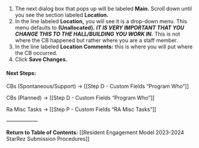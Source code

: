 1. The next dialog box that pops up will be labeled **Main.** Scroll down until you see the section labeled **Location.** 
2. In the line labeled **Location,** you will see it is a drop-down menu. This menu defaults to **(Unallocated).** ***IT IS VERY IMPORTANT THAT YOU CHANGE THIS TO THE HALL/BUILDING YOU WORK IN.*** This is not where the CB happened but rather where you are a staff member. 
3. In the line labeled **Location Comments:** this is where you will put where the CB occurred. 
4. Click **Save Changes.**

#### Next Steps:
CBs (Spontaneous/Support) -> [[Step D - Custom Fields “Program Who”]]

CBs (Planned) -> [[Step D - Custom Fields “Program Who”]]

Ra Misc Tasks -> [[Step P - Custom Fields “RA Misc Tasks”]]

——————

**Return to Table of Contents:**
[[Resident Engagement Model 2023-2024 StarRez Submission Procedures]]